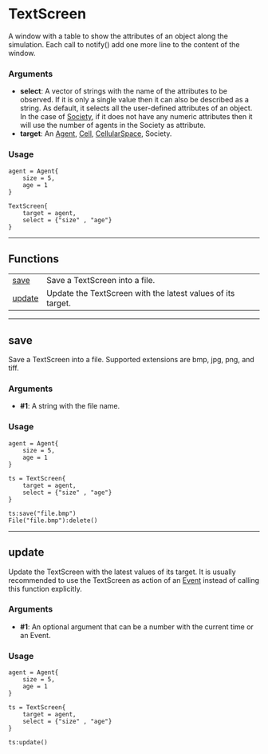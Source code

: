 # TextScreen

A window with a table to show the attributes of an object along the simulation. Each call to notify() add one more line to the content of the window.  
  

### Arguments

- **select**: A vector of strings with the name of the attributes to be observed. If it is only a single value then it can also be described as a string. As default, it selects all the user-defined attributes of an object. In the case of [Society](./society.md), if it does not have any numeric attributes then it will use the number of agents in the Society as attribute.
- **target**: An [Agent](./agent.md), [Cell](./cell.md), [CellularSpace](./cellularSpace.md), Society.

### Usage

```
agent = Agent{
    size = 5,
    age = 1
}

TextScreen{
    target = agent,
    select = {"size" , "age"}
}
```

---

## Functions

|                                                                  |                                                             |
| ---------------------------------------------------------------- | ----------------------------------------------------------- |
| [save](./textScreen.md#save)     | Save a TextScreen into a file.                              |
| [update](./textScreen.md#update) | Update the TextScreen with the latest values of its target. |

---

## **save** 

Save a TextScreen into a file. Supported extensions are bmp, jpg, png, and tiff.  
  

### Arguments

- **#1**: A string with the file name.

### Usage

```
agent = Agent{
    size = 5,
    age = 1
}

ts = TextScreen{
    target = agent,
    select = {"size" , "age"}
}

ts:save("file.bmp")
File("file.bmp"):delete()
```

---

## **update** 

Update the TextScreen with the latest values of its target. It is usually recommended to use the TextScreen as action of an [Event](./event.md) instead of calling this function explicitly.  
  

### Arguments

- **#1**: An optional argument that can be a number with the current time or an Event.

### Usage

```
agent = Agent{
    size = 5,
    age = 1
}

ts = TextScreen{
    target = agent,
    select = {"size" , "age"}
}

ts:update()
```
